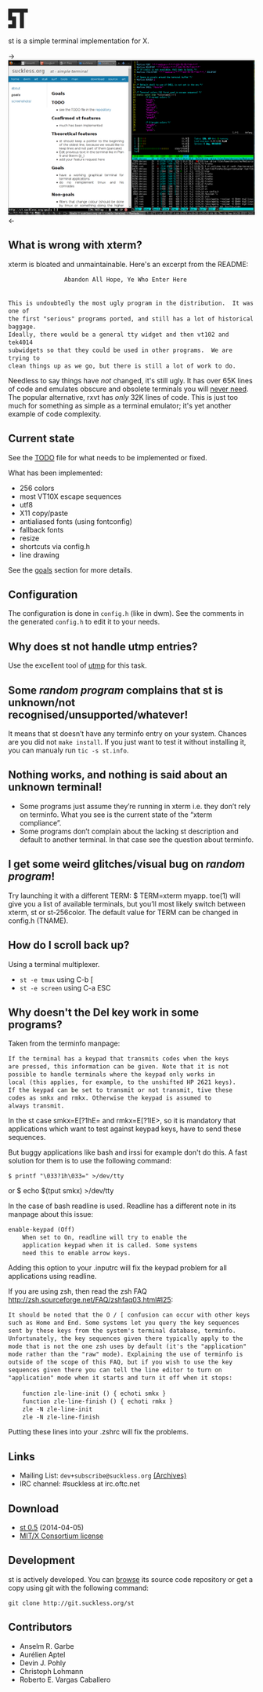![st](st.png)

st is a simple terminal implementation for X.

->[![Screenshot of dwm & st](screenshots/20h-2012-s.png)](screenshots/20h-2012.png)<-

What is wrong with xterm?
-------------------------
xterm is bloated and unmaintainable. Here's an excerpt from the README:

					Abandon All Hope, Ye Who Enter Here


	This is undoubtedly the most ugly program in the distribution.	It was one of
	the first "serious" programs ported, and still has a lot of historical baggage.
	Ideally, there would be a general tty widget and then vt102 and tek4014
	subwidgets so that they could be used in other programs.  We are trying to
	clean things up as we go, but there is still a lot of work to do.

Needless to say things have *not* changed, it's still ugly.
It has over 65K lines of code and emulates obscure and obsolete terminals
you will [never need](http://www.science.uva.nl/museum/tek4014.php).
The popular alternative, rxvt has *only* 32K lines of code. This is just
too much for something as simple as a terminal emulator; it's yet another
example of code complexity.

Current state
-------------
See the [TODO](http://git.suckless.org/st/plain/TODO) file for what needs to
be implemented or fixed.

What has been implemented:

* 256 colors
* most VT10X escape sequences
* utf8
* X11 copy/paste
* antialiased fonts (using fontconfig)
* fallback fonts
* resize
* shortcuts via config.h
* line drawing

See the [goals](http://st.suckless.org/goals) section for more details.

Configuration
-------------

The configuration is done in `config.h` (like in dwm). See the comments in the
generated `config.h` to edit it to your needs.

## Why does st not handle utmp entries?

Use the excellent tool of [utmp](http://git.suckless.org/utmp/) for this task.

## Some _random program_ complains that st is unknown/not recognised/unsupported/whatever!

It means that st doesn’t have any terminfo entry on your system. Chances are
you did not `make install`. If you just want to test it without installing it,
you can manualy run `tic -s st.info`.

## Nothing works, and nothing is said about an unknown terminal!

* Some programs just assume they’re running in xterm i.e. they don’t rely on
  terminfo. What you see is the current state of the “xterm compliance”.
* Some programs don’t complain about the lacking st description and default to
  another terminal. In that case see the question about terminfo.

## I get some weird glitches/visual bug on _random program_!

Try launching it with a different TERM: $ TERM=xterm myapp. toe(1) will give
you a list of available terminals, but you’ll most likely switch between xterm,
st or st-256color. The default value for TERM can be changed in config.h
(TNAME).

## How do I scroll back up?

Using a terminal multiplexer.

* `st -e tmux` using C-b [
* `st -e screen` using C-a ESC

## Why doesn't the Del key work in some programs?

Taken from the terminfo manpage:

	If the terminal has a keypad that transmits codes when the keys
	are pressed, this information can be given. Note that it is not
	possible to handle terminals where the keypad only works in
	local (this applies, for example, to the unshifted HP 2621 keys).
	If the keypad can be set to transmit or not transmit, tive these
	codes as smkx and rmkx. Otherwise the keypad is assumed to
	always transmit.

In the st case smkx=E[?1hE= and rmkx=E[?1lE>, so it is mandatory that
applications which want to test against keypad keys, have to send these
sequences.

But buggy applications like bash and irssi for example don't do this. A fast
solution for them is to use the following command:

	$ printf "\033?1h\033=" >/dev/tty 

or
	$ echo $(tput smkx) >/dev/tty

In the case of bash readline is used. Readline has a different note in its
manpage about this issue:

	enable-keypad (Off)
		When set to On, readline will try to enable the
		application keypad when it is called. Some systems
		need this to enable arrow keys.

Adding this option to your .inputrc will fix the keypad problem for all
applications using readline.

If you are using zsh, then read the zsh FAQ
<http://zsh.sourceforge.net/FAQ/zshfaq03.html#l25>:

	It should be noted that the O / [ confusion can occur with other keys
	such as Home and End. Some systems let you query the key sequences
	sent by these keys from the system's terminal database, terminfo.
	Unfortunately, the key sequences given there typically apply to the
	mode that is not the one zsh uses by default (it's the "application"
	mode rather than the "raw" mode). Explaining the use of terminfo is
	outside of the scope of this FAQ, but if you wish to use the key
	sequences given there you can tell the line editor to turn on
	"application" mode when it starts and turn it off when it stops:

		function zle-line-init () { echoti smkx }
		function zle-line-finish () { echoti rmkx }
		zle -N zle-line-init
		zle -N zle-line-finish

Putting these lines into your .zshrc will fix the problems.

Links
-----
* Mailing List: `dev+subscribe@suckless.org` [(Archives)](http://lists.suckless.org/dev)
* IRC channel: #suckless at irc.oftc.net

Download
--------
* [st 0.5](http://dl.suckless.org/st/st-0.5.tar.gz) (2014-04-05)
* [MIT/X Consortium license](http://git.suckless.org/st/plain/LICENSE)

Development
-----------
st is actively developed. You can [browse](http://git.suckless.org/st) its source code repository or get a copy using git with the following command:

	git clone http://git.suckless.org/st

Contributors
------------
* Anselm R. Garbe
* Aurélien Aptel
* Devin J. Pohly
* Christoph Lohmann
* Roberto E. Vargas Caballero

